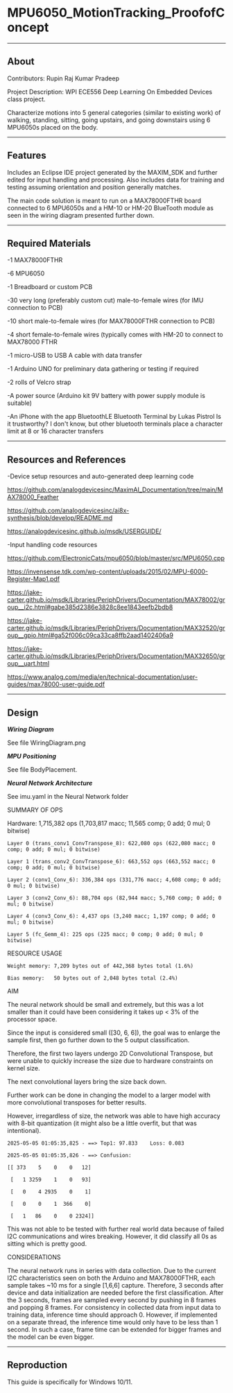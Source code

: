 # MPU6050_MotionTracking_ProofofConcept
-------------------
About
-------------------

Contributors: Rupin Raj Kumar Pradeep

Project Description: WPI ECE556 Deep Learning On Embedded Devices class project.

Characterize motions into 5 general categories (similar to existing work) of walking, standing, sitting, going upstairs, and going downstairs using 6 MPU6050s placed on the body.

--------------------
Features
--------------------

Includes an Eclipse IDE project generated by the MAXIM_SDK and further edited for input handling and processing. Also includes data for training and testing assuming orientation and position generally matches.

The main code solution is meant to run on a MAX78000FTHR board connected to 6 MPU6050s and a HM-10 or HM-20 BlueTooth module as seen in the wiring diagram presented further down.

--------------------
Required Materials
--------------------

-1 MAX78000FTHR

-6 MPU6050

-1 Breadboard or custom PCB

-30 very long (preferably custom cut) male-to-female wires (for IMU connection to PCB)

-10 short male-to-female wires (for MAX78000FTHR connection to PCB)

-4 short female-to-female wires (typically comes with HM-20 to connect to MAX78000 FTHR

-1 micro-USB to USB A cable with data transfer

-1 Arduino UNO for preliminary data gathering or testing if required

-2 rolls of Velcro strap

-A power source (Arduino kit 9V battery with power supply module is suitable)

-An iPhone with the app BluetoothLE Bluetooth Terminal by Lukas Pistrol
Is it trustworthy? I don't know, but other bluetooth terminals place a character limit at 8 or 16 character transfers

--------------------
Resources and References
--------------------

-Device setup resources and auto-generated deep learning code

https://github.com/analogdevicesinc/MaximAI_Documentation/tree/main/MAX78000_Feather

https://github.com/analogdevicesinc/ai8x-synthesis/blob/develop/README.md

https://analogdevicesinc.github.io/msdk/USERGUIDE/

-Input handling code resources

https://github.com/ElectronicCats/mpu6050/blob/master/src/MPU6050.cpp

https://invensense.tdk.com/wp-content/uploads/2015/02/MPU-6000-Register-Map1.pdf

https://jake-carter.github.io/msdk/Libraries/PeriphDrivers/Documentation/MAX78002/group__i2c.html#gabe385d2386e3828c8ee1843eefb2bdb8

https://jake-carter.github.io/msdk/Libraries/PeriphDrivers/Documentation/MAX32520/group__gpio.html#ga52f006c09ca33ca8ffb2aad1402406a9

https://jake-carter.github.io/msdk/Libraries/PeriphDrivers/Documentation/MAX32650/group__uart.html

https://www.analog.com/media/en/technical-documentation/user-guides/max78000-user-guide.pdf

--------------------
Design
--------------------

***Wiring Diagram***

See file WiringDiagram.png


***MPU Positioning***

See file BodyPlacement.


***Neural Network Architecture***

See imu.yaml in the Neural Network folder

SUMMARY OF OPS

Hardware: 1,715,382 ops (1,703,817 macc; 11,565 comp; 0 add; 0 mul; 0 bitwise)

    Layer 0 (trans_conv1_ConvTranspose_8): 622,080 ops (622,080 macc; 0 comp; 0 add; 0 mul; 0 bitwise)
    
    Layer 1 (trans_conv2_ConvTranspose_6): 663,552 ops (663,552 macc; 0 comp; 0 add; 0 mul; 0 bitwise)
    
    Layer 2 (conv1_Conv_6): 336,384 ops (331,776 macc; 4,608 comp; 0 add; 0 mul; 0 bitwise)
    
    Layer 3 (conv2_Conv_6): 88,704 ops (82,944 macc; 5,760 comp; 0 add; 0 mul; 0 bitwise)
    
    Layer 4 (conv3_Conv_6): 4,437 ops (3,240 macc; 1,197 comp; 0 add; 0 mul; 0 bitwise)
    
    Layer 5 (fc_Gemm_4): 225 ops (225 macc; 0 comp; 0 add; 0 mul; 0 bitwise)

RESOURCE USAGE
    
    Weight memory: 7,209 bytes out of 442,368 bytes total (1.6%)
    
    Bias memory:   50 bytes out of 2,048 bytes total (2.4%)

AIM

The neural network should be small and extremely, but this was a lot smaller than it could have been considering it takes up < 3% of the processor space.

Since the input is considered small ([30, 6, 6]), the goal was to enlarge the sample first, then go further down to the 5 output classification.

Therefore, the first two layers undergo 2D Convolutional Transpose, but were unable to quickly increase the size due to hardware constraints on kernel size.

The next convolutional layers bring the size back down.

Further work can be done in changing the model to a larger model with more convolutional transposes for better results.

However, irregardless of size, the network was able to have high accuracy with 8-bit quantization (it might also be a little overfit, but that was intentional).

    2025-05-05 01:05:35,825 - ==> Top1: 97.833    Loss: 0.083

    2025-05-05 01:05:35,826 - ==> Confusion:
    
    [[ 373    5    0    0   12]
    
     [   1 3259    1    0   93]
    
     [   0    4 2935    0    1]
     
     [   0    0    1  366    0]
     
     [   1   86    0    0 2324]]

 This was not able to be tested with further real world data because of failed I2C communications and wires breaking. However, it did classify all 0s as sitting which is pretty good.
 

 CONSIDERATIONS

 The neural network runs in series with data collection. Due to the current I2C characteristics seen on both the Arduino and MAX78000FTHR, each sample takes ~10 ms for a single [1,6,6] capture.
 Therefore, 3 seconds after device and data initialization are needed before the first classification. After the 3 seconds, frames are sampled every second by pushing in 8 frames and popping 8 frames.
 For consistency in collected data from input data to training data, inference time should approach 0. However, if implemented on a separate thread, the inference time would only have to be less than 1 second. 
 In such a case, frame time can be extended for bigger frames and the model can be even bigger.

 
--------------------
Reproduction
--------------------
 
This guide is specifically for Windows 10/11.

